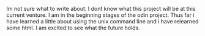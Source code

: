 Im not sure what to write about. I dont know what this project will be at this current venture. I am in the beginning stages of the odin project. Thus far i have learned a little about using the unix command line and i have relearned some html. I am excited to see what the future holds.
